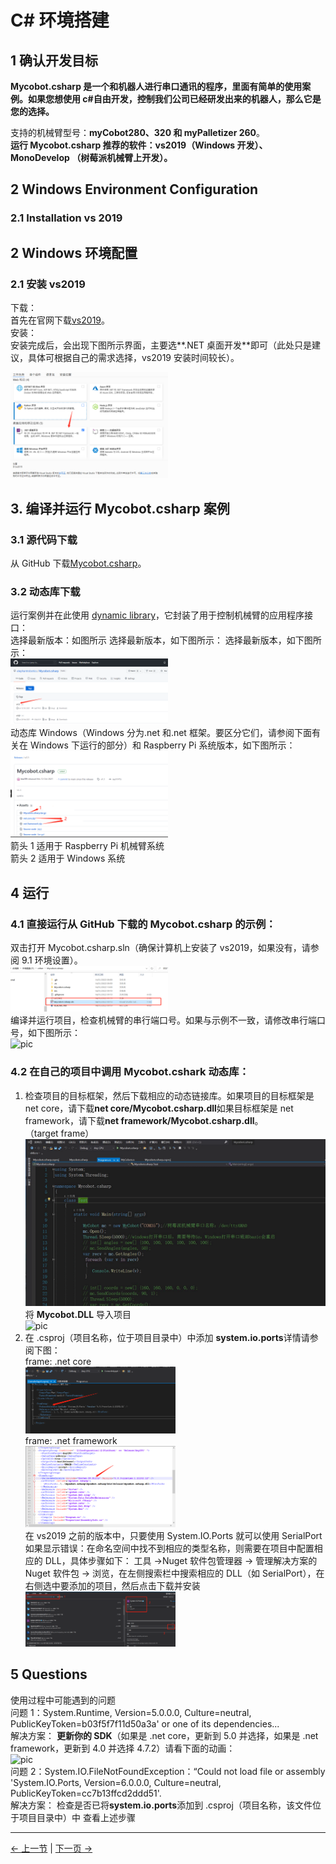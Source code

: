 # C# 环境搭建

## 1 确认开发目标

**Mycobot.csharp 是一个和机器人进行串口通讯的程序，里面有简单的使用案例。如果您想使用 c#自由开发，控制我们公司已经研发出来的机器人，那么它是您的选择。**<br>

支持的机械臂型号：**myCobot280、320 和 myPalletizer 260**。<br>
**运行 Mycobot.csharp 推荐的软件：vs2019（Windows 开发）、MonoDevelop （树莓派机械臂上开发）。**<br>

## 2 Windows Environment Configuration

### 2.1 Installation vs 2019

## 2 Windows 环境配置

### 2.1 安装 vs2019

下载：<br>
首先在官网下载[vs2019](https://visualstudio.microsoft.com/zh-hans/vs/)。<br>
安装：<br>
安装完成后，会出现下图所示界面，主要选**.NET 桌面开发**即可（此处只是建议，具体可根据自己的需求选择，vs2019 安装时间较长）。<br>

<img src="../resources/15-ApplicationBaseCSharp/9.1/9-1-2.1-001.png" alt="9-1-2.1-001" width="50%"><br>

## 3. 编译并运行 Mycobot.csharp 案例

### 3.1 源代码下载

从 GitHub 下载[Mycobot.csharp](https://github.com/elephantrobotics/Mycobot.csharp)。<br>

### 3.2 动态库下载

运行案例并在此使用 [dynamic library](https://github.com/elephantrobotics/Mycobot.csharp/tags)，它封装了用于控制机械臂的应用程序接口：<br> 选择最新版本：如图所示
选择最新版本，如下图所示： 选择最新版本，如下图所示：<br>
<img src="../resources/15-ApplicationBaseCSharp/9.2/9-2-1.2-001.png" alt="9-1-2.1-001" width="50%"><br>
动态库 Windows（Windows 分为.net 和.net 框架。要区分它们，请参阅下面有关在 Windows 下运行的部分）和 Raspberry Pi 系统版本，如下图所示：<br>
<img src="../resources/15-ApplicationBaseCSharp/9.2/9-2-1.2-002.png" alt="9-1-2.1-002" width="50%"><br>
箭头 1 适用于 Raspberry Pi 机械臂系统<br>
箭头 2 适用于 Windows 系统<br>

## 4 运行

### 4.1 直接运行从 GitHub 下载的 Mycobot.csharp 的示例：

双击打开 Mycobot.csharp.sln（确保计算机上安装了 vs2019，如果没有，请参阅 9.1 环境设置）。<br>
<img src="../resources/15-ApplicationBaseCSharp/9.2/9-2-2.1-001.png" alt="9-2-2.1-001" width="50%"><br>
编译并运行项目，检查机械臂的串行端口号。如果与示例不一致，请修改串行端口号，如下图所示：<br>
![pic](../resources/15-ApplicationBaseCSharp/9.2/9-2-2.1-002.gif)<br>

### 4.2 在自己的项目中调用 Mycobot.cshark 动态库：

1. 检查项目的目标框架，然后下载相应的动态链接库。如果项目的目标框架是 net core，请下载**net core/Mycobot.csharp.dll**如果目标框架是 net framework，请下载**net framework/Mycobot.csharp.dll**。<br>（target frame）<br>
   ![pic](../resources/15-ApplicationBaseCSharp/9.2/9-2-2.2-001.gif)<br>
   将 **Mycobot.DLL** 导入项目<br>
   ![pic](../resources/15-ApplicationBaseCSharp/9.2/9-2-2.2-002.gif)<br>
2. 在 .csproj（项目名称，位于项目目录中）中添加 **system.io.ports**详情请参阅下图：<br>
   frame: .net core<br>
   <img src="../resources/15-ApplicationBaseCSharp/9.2/9-2-2.2-003.jpg" alt="9-2-2.2-003" width="50%"><br>
   frame: .net framework<br>
   <img src="../resources/15-ApplicationBaseCSharp/9.2/9-2-2.2-004.jpg" alt="9-2-2.2-004" width="50%"><br>
   在 vs2019 之前的版本中，只要使用 System.IO.Ports 就可以使用 SerialPort 如果显示错误：在命名空间中找不到相应的类型名称，则需要在项目中配置相应的 DLL，具体步骤如下：
   工具 ->Nuget 软件包管理器 -> 管理解决方案的 Nuget 软件包 -> 浏览，在左侧搜索栏中搜索相应的 DLL（如 SerialPort），在右侧选中要添加的项目，然后点击下载并安装<Br>
   <img src="../resources/15-ApplicationBaseCSharp/9.2/9-2-3-005.png" alt="9-2-3-005" width="50%"><br>

## 5 Questions

使用过程中可能遇到的问题<br>
问题 1：System.Runtime, Version=5.0.0.0, Culture=neutral, PublicKeyToken=b03f5f7f11d50a3a' or one of its dependencies...<br>
解决方案： **更新你的 SDK**（如果是 .net core，更新到 5.0 并选择，如果是 .net framework，更新到 4.0 并选择 4.7.2）请看下面的动画：<br>
![pic](../resources/15-ApplicationBaseCSharp/9.2/9-2-2.3-001.gif)<br>
问题 2：System.IO.FileNotFoundException：“Could not load file or assembly 'System.IO.Ports, Version=6.0.0.0, Culture=neutral, PublicKeyToken=cc7b13ffcd2ddd51'.<br>
解决方案： 检查是否已将**system.io.ports**添加到 .csproj（项目名称，该文件位于项目目录中）中 查看上述步骤

---

[← 上一节](../15-ApplicationBaseCSharp/15.6C-M5.md) | [下一页 →](../15-ApplicationBaseCSharp/15.1.1-angle.md)
